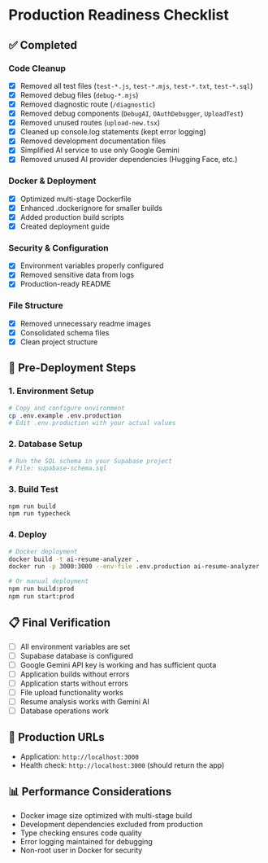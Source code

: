 # Production Readiness Checklist

## ✅ Completed

### Code Cleanup

- [x] Removed all test files (`test-*.js`, `test-*.mjs`, `test-*.txt`, `test-*.sql`)
- [x] Removed debug files (`debug-*.mjs`)
- [x] Removed diagnostic route (`/diagnostic`)
- [x] Removed debug components (`DebugAI`, `OAuthDebugger`, `UploadTest`)
- [x] Removed unused routes (`upload-new.tsx`)
- [x] Cleaned up console.log statements (kept error logging)
- [x] Removed development documentation files
- [x] Simplified AI service to use only Google Gemini
- [x] Removed unused AI provider dependencies (Hugging Face, etc.)

### Docker & Deployment

- [x] Optimized multi-stage Dockerfile
- [x] Enhanced .dockerignore for smaller builds
- [x] Added production build scripts
- [x] Created deployment guide

### Security & Configuration

- [x] Environment variables properly configured
- [x] Removed sensitive data from logs
- [x] Production-ready README

### File Structure

- [x] Removed unnecessary readme images
- [x] Consolidated schema files
- [x] Clean project structure

## 🔧 Pre-Deployment Steps

### 1. Environment Setup

```bash
# Copy and configure environment
cp .env.example .env.production
# Edit .env.production with your actual values
```

### 2. Database Setup

```bash
# Run the SQL schema in your Supabase project
# File: supabase-schema.sql
```

### 3. Build Test

```bash
npm run build
npm run typecheck
```

### 4. Deploy

```bash
# Docker deployment
docker build -t ai-resume-analyzer .
docker run -p 3000:3000 --env-file .env.production ai-resume-analyzer

# Or manual deployment
npm run build:prod
npm run start:prod
```

## 📋 Final Verification

- [ ] All environment variables are set
- [ ] Supabase database is configured
- [ ] Google Gemini API key is working and has sufficient quota
- [ ] Application builds without errors
- [ ] Application starts without errors
- [ ] File upload functionality works
- [ ] Resume analysis works with Gemini AI
- [ ] Database operations work

## 🚀 Production URLs

- Application: `http://localhost:3000`
- Health check: `http://localhost:3000` (should return the app)

## 📊 Performance Considerations

- Docker image size optimized with multi-stage build
- Development dependencies excluded from production
- Type checking ensures code quality
- Error logging maintained for debugging
- Non-root user in Docker for security
